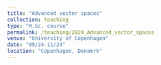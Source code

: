 ```yaml
---
title: "Advanced vector spaces"
collection: teaching
type: "M.Sc. course"
permalink: /teaching/2024_Advanced_vector_spaces
venue: "University of Copenhagen"
date: "09/24-11/24"
location: "Copenhagen, Denamrk"
---
```


[This is a description of a teaching experience. You can use markdown like any other post.]: #

